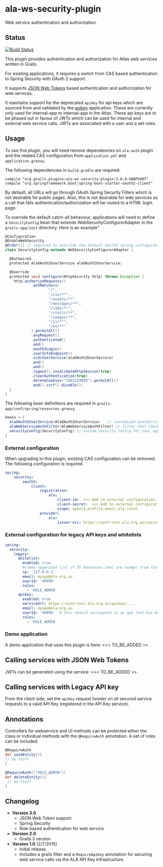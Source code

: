 # ala-ws-security-plugin
Web service authentication and authorization.

## Status
[![Build Status](https://travis-ci.org/AtlasOfLivingAustralia/ala-ws-security-plugin.svg?branch=master)](https://travis-ci.org/AtlasOfLivingAustralia/ala-ws-security-plugin)

This plugin provides authentication and authorization for Atlas web services written in Grails.

For existing applications, it requires a switch from CAS based authentication to Spring Security with OAuth 2 support.

It supports [JSON Web Tokens](https://datatracker.ietf.org/doc/html/rfc7519) based authentication and authorization for web services.

It maintains support for the deprecated `apiKey` for api keys which are sourced from and validated by 
the [apikey](https://github.com/atlasoflivingaustralia/apikey) application. These are currently only 
used for internal-app to internal-app in the Atlas. These api keys are to be phased
out in favour of JWTs which can be used for internal and external web service calls. JWTs are associated 
with a user and a set roles.

## Usage

To use this plugin, you will need remove dependencies on `ala-auth` plugin and the related CAS configuration from
`application.yml` and `application.groovy`. 

The following dependencies in `build.gradle` are required:

```
compile "org.grails.plugins:ala-ws-security-plugin:3.0.0-SNAPSHOT"
compile "org.springframework.boot:spring-boot-starter-oauth2-client"
```

By default, all URLs will go through OAuth Spring Security Filters which is not desirable for public pages.
Also, this is not desirable for web services as a call that fails authentication/authorization will be routed
to a HTML login page.

To override the default catch-all behaviour, applications will need to define
a `SecurityConfig` bean that extends WebSecurityConfigurerAdapter in the `grails-app/init` directory. Here is an example"

```groovy
@Configuration
@EnableWebSecurity
@Order(1) // required to override the default Oauth2 spring configuration
class SecurityConfig extends WebSecurityConfigurerAdapter {

  @Autowired
  protected AlaOAuth2UserService alaOAuth2UserService;

  @Override
  protected void configure(HttpSecurity http) throws Exception {
    http.authorizeRequests()
            .antMatchers(
                    "/",
                    "/css/**",
                    "/assets/**",
                    "/messages/**",
                    "/i18n/**",
                    "/static/**",
                    "/images/**",
                    "/js/**",
                    "/ws/**"
            ).permitAll()
            .anyRequest()
            .authenticated()
            .and()
            .oauth2Login()
            .userInfoEndpoint()
            .oidcUserService(alaOAuth2UserService)
            .and()
            .and()
            .logout().invalidateHttpSession(true)
            .clearAuthentication(true)
            .deleteCookies("JSESSIONID").permitAll()
            .and().csrf().disable();
  }
}
```

The following bean definitions are required in `grails-app/conf/spring/resources.groovy`.

```groovy
beans = {
  alaOAuth2UserService(AlaOAuth2UserService)   // customized UserService - user roles added to OidcUser.authorities 
  alaWebServiceAuthFilter(AlaWebServiceAuthFilter) // filter that checks JWTs & Legacy API kesy
  securityConfig(SecurityConfig) // custom security config for your app
}
```

### External configuration

When upgrading to this plugin, existing CAS configuration can be removed.
The following configuration is required.

```yaml
spring:
    security:
        oauth2:
            client:
                registration:
                    ala:
                        client-id:  <<< Add in external configuration, set by ansible >>>>
                        client-secret:  <<< Add in external configuration, set by ansible >>>>
                        scope: openid,profile,email,ala,roles
                provider:
                    ala:
                        issuer-uri: https://auth-test.ala.org.au/cas/oidc

```

### External configuration for legacy API keys and whitelists

```yaml
spring:
  security:
    legacy:
      whitelist:
        enabled: true        
        #comma separated list of IP Addresses that are exempt from the API key security check.
        ip: '127.0.0.1'
        email: myapp@ala.org.au
        userId: '99999'
        roles:
          - 'ROLE_ADMIN'
      apikey:
        enabled: true        
        serviceUrl: https://auth-test.ala.org.au/apikey/....
        email: myapp@ala.org.au        
        userId: '99998'  # this should correspond to an app that has been registered as a user for the Atlas
        roles:
          - 'ROLE_ADMIN'
```

### Demo application

A demo application that uses this plugin is here: <<< TO_BE_ADDED >>

## Calling services with JSON Web Tokens

JWTs can be generated using the service:  <<< TO_BE_ADDED >>

## Calling services with Legacy API key

From the client side, set the ```apiKey``` request _header_  on all secured service requests to a valid API Key (registered in the API Key service).

## Annotations
Controllers for webservice and UI methods can be protected either the class or individual methods with the ```@RequireAuth``` annotation.
A set of roles can be included.

```groovy
@RequireAuth
def saveEntity(){
// do stuff
}

@RequireAuth(["ROLE_ADMIN"])
def deleteEntity(){
 // do stuff
}

```

## Changelog
- **Version 3.0**
  - JSON Web Token support
  - Spring Security
  - Role based authentication for web service
- **Version 2.0**
  - Grails 3 version
- **Version 1.0** (2/7/2015)
  - Initial release.
  - Includes a grails filter and a ```RequireApiKey``` annotation for securing web service calls via the ALA API Key infrastructure.
